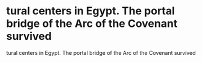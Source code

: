 # tural centers in Egypt. The portal bridge of the Arc of the Covenant survived

tural centers in Egypt. The portal bridge of the Arc of the Covenant survived